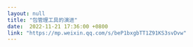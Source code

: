 ```yaml
---
layout: null
title: "包管理工具的演进"
date:  2022-11-21 17:36:00 +0800
link: "https://mp.weixin.qq.com/s/beP1bxgbTT1Z91KS3svDvw"
---
```


